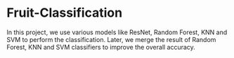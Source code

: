 # Fruit-Classification
In this project, we use various models like ResNet, Random Forest, KNN and SVM to perform the classification. Later, we merge the result of Random Forest, KNN and SVM classifiers to improve the overall accuracy.
